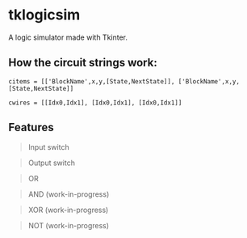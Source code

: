 # tklogicsim

A logic simulator made with Tkinter.

## How the circuit strings work:
`citems = [['BlockName',x,y,[State,NextState]], ['BlockName',x,y,[State,NextState]]`

`cwires = [[Idx0,Idx1], [Idx0,Idx1], [Idx0,Idx1]]`

## Features
> Input switch

> Output switch

> OR

> AND (work-in-progress)

> XOR (work-in-progress)

> NOT (work-in-progress)